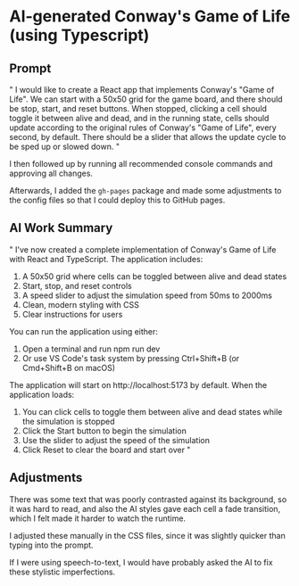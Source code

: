# AI-generated Conway's Game of Life (using Typescript)

## Prompt

"
I would like to create a React app that implements Conway's "Game of Life". We can start with a 50x50 grid for the game board, and there should be stop, start, and reset buttons. When stopped, clicking a cell should toggle it between alive and dead, and in the running state, cells should update according to the original rules of Conway's "Game of Life", every second, by default. There should be a slider that allows the update cycle to be sped up or slowed down.
"

I then followed up by running all recommended console commands and approving all changes.

Afterwards, I added the `gh-pages` package and made some adjustments to the config files so that I could deploy this to GitHub pages.

## AI Work Summary

"
I've now created a complete implementation of Conway's Game of Life with React and TypeScript. The application includes:

1. A 50x50 grid where cells can be toggled between alive and dead states
2. Start, stop, and reset controls
3. A speed slider to adjust the simulation speed from 50ms to 2000ms
4. Clean, modern styling with CSS
5. Clear instructions for users

You can run the application using either:

1. Open a terminal and run npm run dev
2. Or use VS Code's task system by pressing Ctrl+Shift+B (or Cmd+Shift+B on macOS)

The application will start on http://localhost:5173 by default. When the application loads:

1. You can click cells to toggle them between alive and dead states while the simulation is stopped
2. Click the Start button to begin the simulation
3. Use the slider to adjust the speed of the simulation
4. Click Reset to clear the board and start over
"

## Adjustments

There was some text that was poorly contrasted against its background, so it was hard to read,
 and also the AI styles gave each cell a fade transition, which I felt made it harder to watch the runtime.

I adjusted these manually in the CSS files, since it was slightly quicker than typing into the prompt.

If I were using speech-to-text, I would have probably asked the AI to fix these stylistic imperfections.
